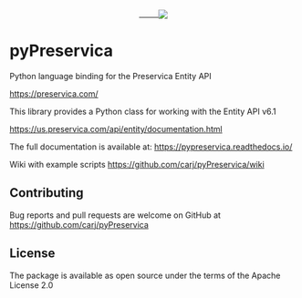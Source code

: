 <span align="center">
<pre>
    <a href="https://pypreservica.readthedocs.io/">
    <img src="https://github.com/carj/pyPreservica/blob/master/docs/images/logo1.JPG" align="center" /></a>
</pre>
</span>

# pyPreservica
Python language binding for the Preservica Entity API

https://preservica.com/

This library provides a Python class for working with the Entity API v6.1

https://us.preservica.com/api/entity/documentation.html


The full documentation is available at: https://pypreservica.readthedocs.io/

Wiki with example scripts https://github.com/carj/pyPreservica/wiki

## Contributing

Bug reports and pull requests are welcome on GitHub at https://github.com/carj/pyPreservica

## License

The package is available as open source under the terms of the Apache License 2.0
